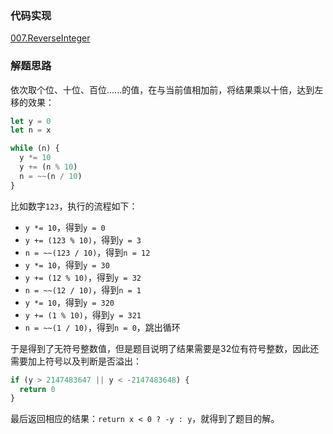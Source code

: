 ### 代码实现
[007.ReverseInteger](007.ReverseInteger.js)

### 解题思路
依次取个位、十位、百位......的值，在与当前值相加前，将结果乘以十倍，达到左移的效果：
```js
let y = 0
let n = x

while (n) {
  y *= 10
  y += (n % 10)
  n = ~~(n / 10)
}
```
比如数字`123`，执行的流程如下：

- `y *= 10`，得到`y = 0`
- `y += (123 % 10)`，得到`y = 3`
- `n = ~~(123 / 10)`，得到`n = 12`
- `y *= 10`，得到`y = 30`
- `y += (12 % 10)`，得到`y = 32`
- `n = ~~(12 / 10)`，得到`n = 1`
- `y *= 10`，得到`y = 320`
- `y += (1 % 10)`，得到`y = 321`
- `n = ~~(1 / 10)`，得到`n = 0`，跳出循环

于是得到了无符号整数值，但是题目说明了结果需要是32位有符号整数，因此还需要加上符号以及判断是否溢出：
```js
if (y > 2147483647 || y < -2147483648) {
  return 0
}
```
最后返回相应的结果：`return x < 0 ? -y : y`，就得到了题目的解。
